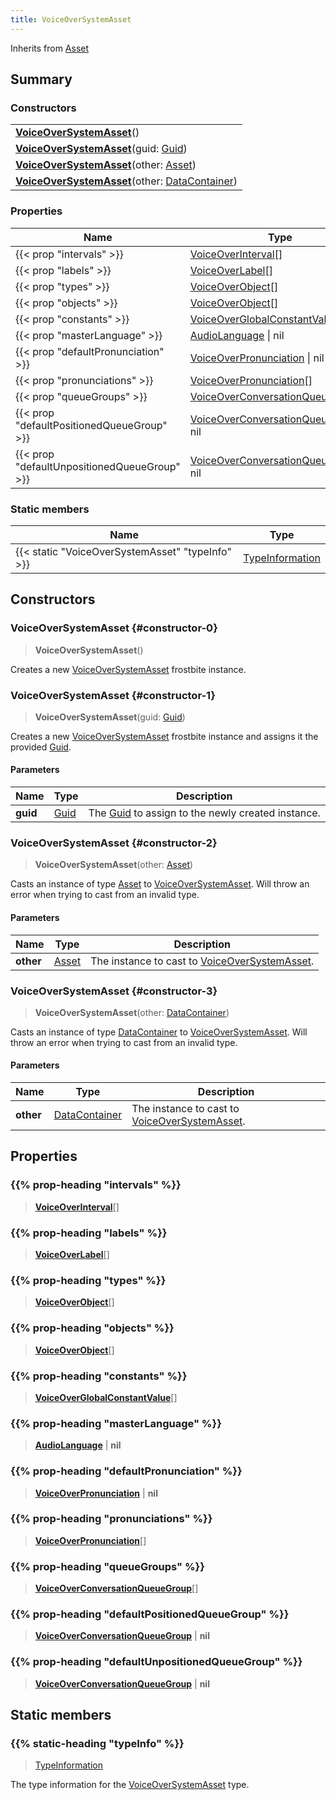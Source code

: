 ```yaml
---
title: VoiceOverSystemAsset
---
```


Inherits from 
[Asset](/vext/ref/fb/asset)

## Summary
### Constructors
| |
| ----------- |
| **[VoiceOverSystemAsset](#constructor-0)**() |
| **[VoiceOverSystemAsset](#constructor-1)**(guid: [Guid](/vext/ref/shared/class/guid)) |
| **[VoiceOverSystemAsset](#constructor-2)**(other: [Asset](/vext/ref/fb/asset)) |
| **[VoiceOverSystemAsset](#constructor-3)**(other: [DataContainer](/vext/ref/shared/class/datacontainer)) |

### Properties
| Name | Type |
| ---- | ---- |
| {{< prop "intervals" >}} | [VoiceOverInterval](/vext/ref/fb/voiceoverinterval)[] |
| {{< prop "labels" >}} | [VoiceOverLabel](/vext/ref/fb/voiceoverlabel)[] |
| {{< prop "types" >}} | [VoiceOverObject](/vext/ref/fb/voiceoverobject)[] |
| {{< prop "objects" >}} | [VoiceOverObject](/vext/ref/fb/voiceoverobject)[] |
| {{< prop "constants" >}} | [VoiceOverGlobalConstantValue](/vext/ref/fb/voiceoverglobalconstantvalue)[] |
| {{< prop "masterLanguage" >}} | [AudioLanguage](/vext/ref/fb/audiolanguage) \| nil |
| {{< prop "defaultPronunciation" >}} | [VoiceOverPronunciation](/vext/ref/fb/voiceoverpronunciation) \| nil |
| {{< prop "pronunciations" >}} | [VoiceOverPronunciation](/vext/ref/fb/voiceoverpronunciation)[] |
| {{< prop "queueGroups" >}} | [VoiceOverConversationQueueGroup](/vext/ref/fb/voiceoverconversationqueuegroup)[] |
| {{< prop "defaultPositionedQueueGroup" >}} | [VoiceOverConversationQueueGroup](/vext/ref/fb/voiceoverconversationqueuegroup) \| nil |
| {{< prop "defaultUnpositionedQueueGroup" >}} | [VoiceOverConversationQueueGroup](/vext/ref/fb/voiceoverconversationqueuegroup) \| nil |

### Static members
| Name | Type |
| ---- | ---- |
| {{< static "VoiceOverSystemAsset" "typeInfo" >}} | [TypeInformation](/vext/ref/shared/class/typeinformation) |

## Constructors
### VoiceOverSystemAsset {#constructor-0}
> **VoiceOverSystemAsset**()

Creates a new [VoiceOverSystemAsset](/vext/ref/fb/voiceoversystemasset) frostbite instance.

### VoiceOverSystemAsset {#constructor-1}
> **VoiceOverSystemAsset**(guid: [Guid](/vext/ref/shared/class/guid))

Creates a new [VoiceOverSystemAsset](/vext/ref/fb/voiceoversystemasset) frostbite instance and assigns it the provided [Guid](/vext/ref/shared/class/guid).

#### Parameters
| Name | Type | Description |
| ---- | ---- | ----------- |
| **guid** | [Guid](/vext/ref/shared/class/guid) | The [Guid](/vext/ref/shared/class/guid) to assign to the newly created instance. |

### VoiceOverSystemAsset {#constructor-2}
> **VoiceOverSystemAsset**(other: [Asset](/vext/ref/fb/asset))

Casts an instance of type [Asset](/vext/ref/fb/asset) to [VoiceOverSystemAsset](/vext/ref/fb/voiceoversystemasset). Will throw an error when trying to cast from an invalid type.

#### Parameters
| Name | Type | Description |
| ---- | ---- | ----------- |
| **other** | [Asset](/vext/ref/fb/asset) | The instance to cast to [VoiceOverSystemAsset](/vext/ref/fb/voiceoversystemasset). |

### VoiceOverSystemAsset {#constructor-3}
> **VoiceOverSystemAsset**(other: [DataContainer](/vext/ref/shared/class/datacontainer))

Casts an instance of type [DataContainer](/vext/ref/shared/class/datacontainer) to [VoiceOverSystemAsset](/vext/ref/fb/voiceoversystemasset). Will throw an error when trying to cast from an invalid type.

#### Parameters
| Name | Type | Description |
| ---- | ---- | ----------- |
| **other** | [DataContainer](/vext/ref/shared/class/datacontainer) | The instance to cast to [VoiceOverSystemAsset](/vext/ref/fb/voiceoversystemasset). |

## Properties
### {{% prop-heading "intervals" %}}
> **[VoiceOverInterval](/vext/ref/fb/voiceoverinterval)**[]

### {{% prop-heading "labels" %}}
> **[VoiceOverLabel](/vext/ref/fb/voiceoverlabel)**[]

### {{% prop-heading "types" %}}
> **[VoiceOverObject](/vext/ref/fb/voiceoverobject)**[]

### {{% prop-heading "objects" %}}
> **[VoiceOverObject](/vext/ref/fb/voiceoverobject)**[]

### {{% prop-heading "constants" %}}
> **[VoiceOverGlobalConstantValue](/vext/ref/fb/voiceoverglobalconstantvalue)**[]

### {{% prop-heading "masterLanguage" %}}
> **[AudioLanguage](/vext/ref/fb/audiolanguage)** | **nil**

### {{% prop-heading "defaultPronunciation" %}}
> **[VoiceOverPronunciation](/vext/ref/fb/voiceoverpronunciation)** | **nil**

### {{% prop-heading "pronunciations" %}}
> **[VoiceOverPronunciation](/vext/ref/fb/voiceoverpronunciation)**[]

### {{% prop-heading "queueGroups" %}}
> **[VoiceOverConversationQueueGroup](/vext/ref/fb/voiceoverconversationqueuegroup)**[]

### {{% prop-heading "defaultPositionedQueueGroup" %}}
> **[VoiceOverConversationQueueGroup](/vext/ref/fb/voiceoverconversationqueuegroup)** | **nil**

### {{% prop-heading "defaultUnpositionedQueueGroup" %}}
> **[VoiceOverConversationQueueGroup](/vext/ref/fb/voiceoverconversationqueuegroup)** | **nil**

## Static members
### {{% static-heading "typeInfo" %}}
> [TypeInformation](/vext/ref/shared/class/typeinformation)

The type information for the [VoiceOverSystemAsset](/vext/ref/fb/voiceoversystemasset) type.

